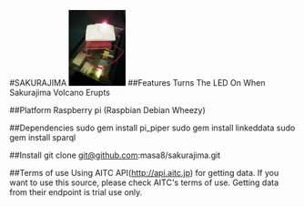 
#SAKURAJIMA
<img src="image.jpg" alt="sakurajima" style="width: 100px;" />
##Features
 Turns The LED On When Sakurajima Volcano Erupts

##Platform
 Raspberry pi (Raspbian Debian Wheezy)

##Dependencies
 sudo gem install pi_piper
 sudo gem install linkeddata
 sudo gem install sparql

##Install 
 git clone git@github.com:masa8/sakurajima.git

##Terms of use
 Using AITC API(http://api.aitc.jp) for getting data.
 If you want to use this source, please check AITC's terms of use.
 Getting data from their endpoint is trial use only.

  


